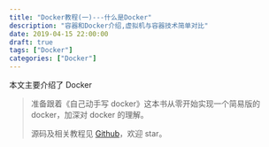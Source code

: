 ```yaml
---
title: "Docker教程(一)---什么是Docker"
description: "容器和Docker介绍,虚拟机与容器技术简单对比"
date: 2019-04-15 22:00:00
draft: true
tags: ["Docker"]
categories: ["Docker"]
---
```


本文主要介绍了 Docker

<!--more-->



> 准备跟着《自己动手写 docker》这本书从零开始实现一个简易版的 docker，加深对 docker 的理解。
>
> 源码及相关教程见 [Github][Github]，欢迎 star。



[Github]:https://github.com/lixd/mydocker
